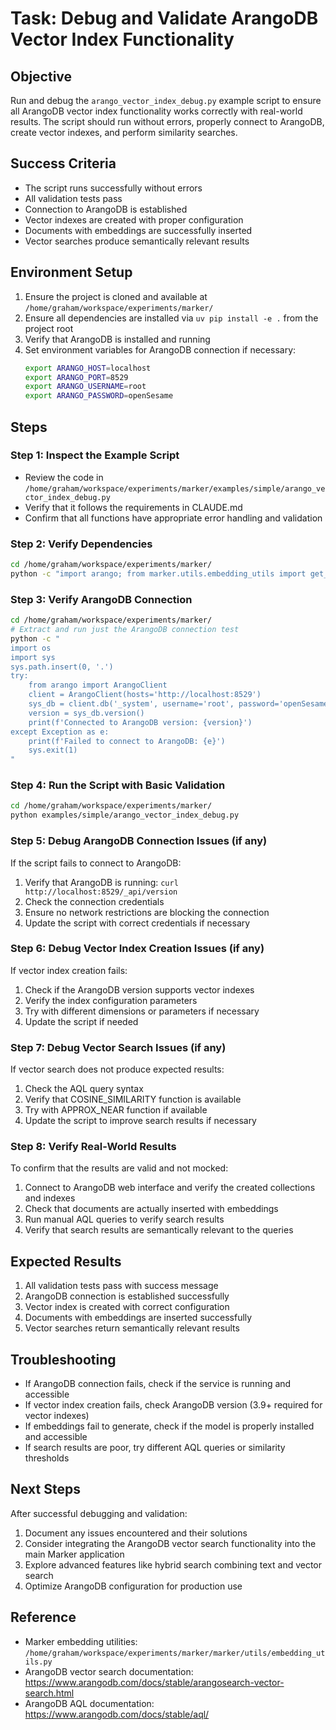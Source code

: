 # Task: Debug and Validate ArangoDB Vector Index Functionality

## Objective
Run and debug the `arango_vector_index_debug.py` example script to ensure all ArangoDB vector index functionality works correctly with real-world results. The script should run without errors, properly connect to ArangoDB, create vector indexes, and perform similarity searches.

## Success Criteria
- The script runs successfully without errors
- All validation tests pass
- Connection to ArangoDB is established
- Vector indexes are created with proper configuration
- Documents with embeddings are successfully inserted
- Vector searches produce semantically relevant results

## Environment Setup
1. Ensure the project is cloned and available at `/home/graham/workspace/experiments/marker/`
2. Ensure all dependencies are installed via `uv pip install -e .` from the project root
3. Verify that ArangoDB is installed and running
4. Set environment variables for ArangoDB connection if necessary:
   ```bash
   export ARANGO_HOST=localhost
   export ARANGO_PORT=8529
   export ARANGO_USERNAME=root
   export ARANGO_PASSWORD=openSesame
   ```

## Steps

### Step 1: Inspect the Example Script
- Review the code in `/home/graham/workspace/experiments/marker/examples/simple/arango_vector_index_debug.py`
- Verify that it follows the requirements in CLAUDE.md
- Confirm that all functions have appropriate error handling and validation

### Step 2: Verify Dependencies
```bash
cd /home/graham/workspace/experiments/marker/
python -c "import arango; from marker.utils.embedding_utils import get_embedding; print('Dependencies available')"
```

### Step 3: Verify ArangoDB Connection
```bash
cd /home/graham/workspace/experiments/marker/
# Extract and run just the ArangoDB connection test
python -c "
import os
import sys
sys.path.insert(0, '.')
try:
    from arango import ArangoClient
    client = ArangoClient(hosts='http://localhost:8529')
    sys_db = client.db('_system', username='root', password='openSesame')
    version = sys_db.version()
    print(f'Connected to ArangoDB version: {version}')
except Exception as e:
    print(f'Failed to connect to ArangoDB: {e}')
    sys.exit(1)
"
```

### Step 4: Run the Script with Basic Validation
```bash
cd /home/graham/workspace/experiments/marker/
python examples/simple/arango_vector_index_debug.py
```

### Step 5: Debug ArangoDB Connection Issues (if any)
If the script fails to connect to ArangoDB:
1. Verify that ArangoDB is running: `curl http://localhost:8529/_api/version`
2. Check the connection credentials
3. Ensure no network restrictions are blocking the connection
4. Update the script with correct credentials if necessary

### Step 6: Debug Vector Index Creation Issues (if any)
If vector index creation fails:
1. Check if the ArangoDB version supports vector indexes
2. Verify the index configuration parameters
3. Try with different dimensions or parameters if necessary
4. Update the script if needed

### Step 7: Debug Vector Search Issues (if any)
If vector search does not produce expected results:
1. Check the AQL query syntax
2. Verify that COSINE_SIMILARITY function is available
3. Try with APPROX_NEAR function if available
4. Update the script to improve search results if necessary

### Step 8: Verify Real-World Results
To confirm that the results are valid and not mocked:
1. Connect to ArangoDB web interface and verify the created collections and indexes
2. Check that documents are actually inserted with embeddings
3. Run manual AQL queries to verify search results
4. Verify that search results are semantically relevant to the queries

## Expected Results
1. All validation tests pass with success message
2. ArangoDB connection is established successfully
3. Vector index is created with correct configuration
4. Documents with embeddings are inserted successfully
5. Vector searches return semantically relevant results

## Troubleshooting
- If ArangoDB connection fails, check if the service is running and accessible
- If vector index creation fails, check ArangoDB version (3.9+ required for vector indexes)
- If embeddings fail to generate, check if the model is properly installed and accessible
- If search results are poor, try different AQL queries or similarity thresholds

## Next Steps
After successful debugging and validation:
1. Document any issues encountered and their solutions
2. Consider integrating the ArangoDB vector search functionality into the main Marker application
3. Explore advanced features like hybrid search combining text and vector search
4. Optimize ArangoDB configuration for production use

## Reference
- Marker embedding utilities: `/home/graham/workspace/experiments/marker/marker/utils/embedding_utils.py`
- ArangoDB vector search documentation: https://www.arangodb.com/docs/stable/arangosearch-vector-search.html
- ArangoDB AQL documentation: https://www.arangodb.com/docs/stable/aql/
